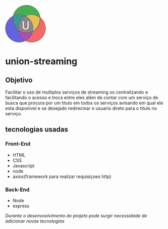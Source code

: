 ![Logo do union streaming](https://github.com/MarcosPauloJS/union-streaming/blob/master/assets/union_icon_128.png)
# union-streaming

## Objetivo 
  Facilitar o uso de multiplos serviços de streaming os centralizando e facilitando o acesso e troca entre eles além de contar com um       serviço de busca que procura por um titulo em todos os serviços avisando em qual ele esta disponivel e se desejado redirecinar o usuario   direto para o titulo no serviço.

## tecnologias usadas
  ### Front-End
  * HTML
  * CSS
  * Javascript
  * node
  * axios(framework para realizar requisiçoes http)

  ### Back-End
  * Node
  * express

  *Durante o desenvoolvimento do projeto pode surgir necessidade de adicionar novas tecnologias* 
